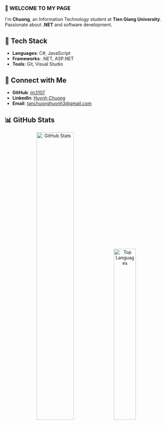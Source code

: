 ### 👋 WELCOME TO MY PAGE  
I'm **Chuong**, an Information Technology student at **Tien Giang University**. Passionate about **.NET** and software development.  

## 🔧 Tech Stack  
- **Languages**: C#, JavaScript  
- **Frameworks**: .NET, ASP.NET  
- **Tools**: Git, Visual Studio  

## 📧 Connect with Me  
- **GitHub**: [jin3107](https://github.com/jin3107/)  
- **LinkedIn**: [Huynh Chuong](https://www.linkedin.com/in/huynh-chuong-7b80242b2/)  
- **Email**: tanchuonghuynh3@gmail.com  

## 📊 GitHub Stats  
<p align="center">  
  <img src="https://github-readme-stats.vercel.app/api?username=jin3107&show_icons=true&theme=radical&hide=stars" width="48%" alt="GitHub Stats"/>
  <img src="https://github-readme-stats.vercel.app/api/top-langs/?username=jin3107&layout=compact&theme=cobalt" width="37%" alt="Top Languages"/>
</p>


